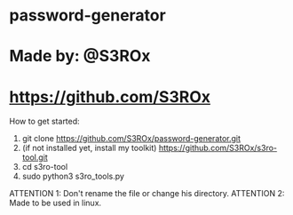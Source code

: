 # password-generator
# Made by: @S3ROx
# https://github.com/S3ROx

How to get started:
1. git clone https://github.com/S3ROx/password-generator.git
2. (if not installed yet, install my toolkit) https://github.com/S3ROx/s3ro-tool.git
3. cd s3ro-tool
4. sudo python3 s3ro_tools.py

ATTENTION 1: Don't rename the file or change his directory.
ATTENTION 2: Made to be used in linux.
